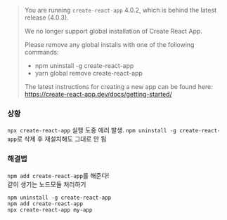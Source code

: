 > You are running `create-react-app` 4.0.2, which is behind the latest release (4.0.3).
>
> We no longer support global installation of Create React App.
>
> Please remove any global installs with one of the following commands:
> - npm uninstall -g create-react-app
> - yarn global remove create-react-app
>
> The latest instructions for creating a new app can be found here:
> https://create-react-app.dev/docs/getting-started/

### 상황
`npx create-react-app` 실행 도중 에러 발생.
`npm uninstall -g create-react-app`로 삭제 후 재설치해도 그대로 안 됨

### 해결법
`npm add create-react-app`를 해준다!  
같이 생기는 노드모듈 처리하기  

```
npm uninstall -g create-react-app
npm add create-react-app
npx create-react-app my-app
```
